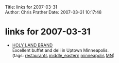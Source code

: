 Title: links for 2007-03-31  
Author: Chris Prather
Date: 2007-03-31 10:17:48

# links for 2007-03-31
<ul class="delicious">
	<li>
		<div class="delicious-link"><a href="http://www.holylandbrand.com/Index.htm">HOLY LAND BRAND</a></div>
		<div class="delicious-extended">Excellent buffet and deli in Uptown Minneapolis.</div>
		<div class="delicious-tags">(tags: <a href="http://del.icio.us/perigrin/restaurants">restaurants</a> <a href="http://del.icio.us/perigrin/middle_eastern">middle_eastern</a> <a href="http://del.icio.us/perigrin/minneapolis">minneapolis</a> <a href="http://del.icio.us/perigrin/MN">MN</a>)</div>
	</li>
</ul>

